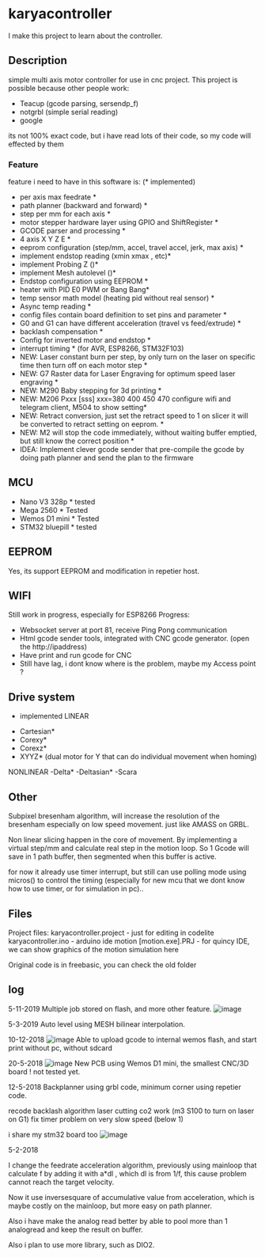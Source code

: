 # karyacontroller
I make this project to learn about the controller.
## Description
simple multi axis motor controller for use in cnc project.
This project is possible because other people work:
- Teacup (gcode parsing, sersendp_f)
- notgrbl (simple serial reading)
- google

its not 100% exact code, but i have read lots of their code, so my code will effected by them

### Feature

feature i need to have in this software is: (* implemented)
- per axis max feedrate *
- path planner (backward and forward) *
- step per mm for each axis *
- motor stepper hardware layer using GPIO and ShiftRegister *
- GCODE parser and processing *
- 4 axis X Y Z E *
- eeprom configuration (step/mm, accel, travel accel, jerk, max axis) *
- implement endstop reading (xmin xmax , etc)*
- implement Probing Z ()*
- implement Mesh autolevel ()*
- Endstop configuration using EEPROM *
- heater with PID E0 PWM or Bang Bang*
- temp sensor math model (heating pid without real sensor) *
- Async temp reading *
- config files contain board definition to set pins and parameter *
- G0 and G1 can have different acceleration (travel vs feed/extrude) *
- backlash compensation *
- Config for inverted motor and endstop *
- interrupt timing * (for AVR, ESP8266, STM32F103) 
- NEW: Laser constant burn per step, by only turn on the laser on specific time then turn off on each motor step *
- NEW: G7 Raster data for Laser Engraving for optimum speed laser engraving *
- NEW: M290 Baby stepping for 3d printing *
- NEW: M206 Pxxx [sss] xxx=380 400 450 470 configure wifi and telegram client, M504 to show setting*
- NEW: Retract conversion, just set the retract speed to 1 on slicer it will be converted to retract setting on eeprom. *
- NEW: M2 will stop the code immediately, without waiting buffer emptied, but still know the correct position *
- IDEA: Implement clever gcode sender that pre-compile the gcode by doing path planner and send the plan to the firmware


## MCU
- Nano V3 328p * tested
- Mega 2560 * Tested
- Wemos D1 mini * Tested
- STM32 bluepill * tested

## EEPROM
Yes, its support EEPROM and modification in repetier host. 

## WIFI
Still work in progress, especially for ESP8266
Progress:

- Websocket server at port 81, receive Ping Pong communication
- Html gcode sender tools, integrated with CNC gcode generator. (open the http://ipaddress)
- Have print and run gcode for CNC
- Still have lag, i dont know where is the problem, maybe my Access point ?


## Drive system

* implemented
LINEAR
- Cartesian* 
- Corexy*
- Corexz*
- XYYZ* (dual motor for Y that can do individual movement when homing)

NONLINEAR
-Delta*
-Deltasian*
-Scara

## Other

Subpixel bresenham algorithm, will increase the resolution of the bresenham especially on low speed movement. just like AMASS on GRBL.

Non linear slicing happen in the core of movement. By implementing a virtual step/mm and calculate real step in the motion loop. So 1 Gcode will save in 1 path buffer, then segmented when this buffer is active.

for now it already use timer interrupt, but still can use polling mode using micros() to control the timing (especially for new mcu that we dont know how to use timer, or for simulation in pc)..

## Files

Project files:
karyacontroller.project - just for editing in codelite
karyacontroller.ino - arduino ide
motion [motion.exe].PRJ - for quincy IDE, we can show graphics of the motion simulation here

Original code is in freebasic, you can check the old folder

## log

5-11-2019
Multiple job stored on flash, and more other feature.
![image](https://user-images.githubusercontent.com/11457832/68217253-e33d1b00-0014-11ea-83b4-d407353b8957.png)

5-3-2019
Auto level using MESH bilinear interpolation. 

10-12-2018
![image](https://user-images.githubusercontent.com/11457832/49775685-83b68c80-fd2b-11e8-8161-39acdba5641b.png)
Able to upload gcode to internal wemos flash, and start print without pc, without sdcard

20-5-2018
![image](https://user-images.githubusercontent.com/11457832/40274504-1bbb86a0-5c02-11e8-9bbd-ba33fde2f281.png)
New PCB using Wemos D1 mini, the smallest CNC/3D board ! not tested yet.

12-5-2018
Backplanner using grbl code, minimum corner using repetier code.

recode backlash algorithm
laser cutting co2 work (m3 S100 to turn on laser on G1)
fix timer problem on very slow speed (below 1)

i share my stm32 board too
![image](https://user-images.githubusercontent.com/11457832/39960100-9d05b922-5646-11e8-8dbd-913c726d806a.png)

5-2-2018

I change the feedrate acceleration algorithm, previously using mainloop that calculate f by adding it with a*dl , which dl is from 1/f, this cause problem cannot reach the target velocity.

Now it use inversesquare of accumulative value from acceleration, which is maybe costly on the mainloop, but more easy on path planner.

Also i have make the analog read better by able to pool more than 1 analogread and keep the result on buffer.

Also i plan to use more library, such as DIO2.
